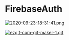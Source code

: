 # FirebaseAuth
[![2020-09-23-18-31-41.png](https://i.postimg.cc/HknF9F0z/2020-09-23-18-31-41.png)](https://postimg.cc/878y1K0f)

[![ezgif-com-gif-maker-1.gif](https://i.postimg.cc/qRZwdBSt/ezgif-com-gif-maker-1.gif)](https://postimg.cc/wyLLXz6H)
